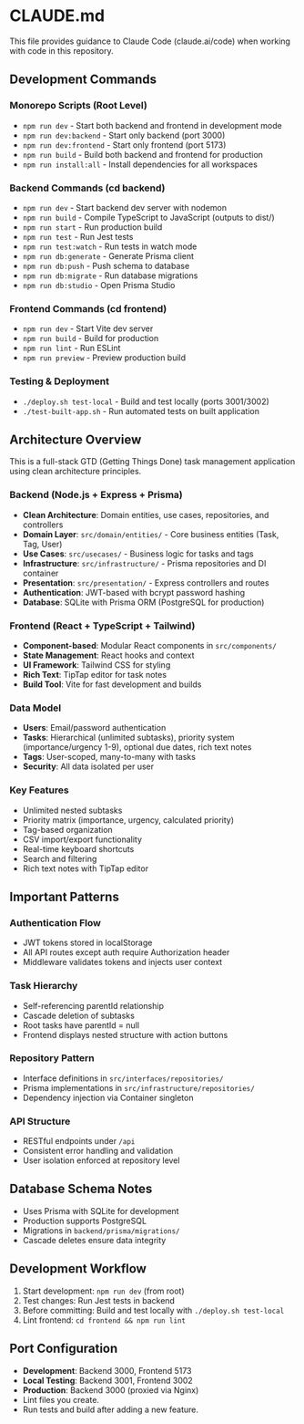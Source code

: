 # CLAUDE.md

This file provides guidance to Claude Code (claude.ai/code) when working with code in this repository.

## Development Commands

### Monorepo Scripts (Root Level)
- `npm run dev` - Start both backend and frontend in development mode
- `npm run dev:backend` - Start only backend (port 3000)
- `npm run dev:frontend` - Start only frontend (port 5173)
- `npm run build` - Build both backend and frontend for production
- `npm run install:all` - Install dependencies for all workspaces

### Backend Commands (cd backend)
- `npm run dev` - Start backend dev server with nodemon
- `npm run build` - Compile TypeScript to JavaScript (outputs to dist/)
- `npm run start` - Run production build
- `npm run test` - Run Jest tests
- `npm run test:watch` - Run tests in watch mode
- `npm run db:generate` - Generate Prisma client
- `npm run db:push` - Push schema to database
- `npm run db:migrate` - Run database migrations
- `npm run db:studio` - Open Prisma Studio

### Frontend Commands (cd frontend)
- `npm run dev` - Start Vite dev server
- `npm run build` - Build for production
- `npm run lint` - Run ESLint
- `npm run preview` - Preview production build

### Testing & Deployment
- `./deploy.sh test-local` - Build and test locally (ports 3001/3002)
- `./test-built-app.sh` - Run automated tests on built application

## Architecture Overview

This is a full-stack GTD (Getting Things Done) task management application using clean architecture principles.

### Backend (Node.js + Express + Prisma)
- **Clean Architecture**: Domain entities, use cases, repositories, and controllers
- **Domain Layer**: `src/domain/entities/` - Core business entities (Task, Tag, User)
- **Use Cases**: `src/usecases/` - Business logic for tasks and tags
- **Infrastructure**: `src/infrastructure/` - Prisma repositories and DI container
- **Presentation**: `src/presentation/` - Express controllers and routes
- **Authentication**: JWT-based with bcrypt password hashing
- **Database**: SQLite with Prisma ORM (PostgreSQL for production)

### Frontend (React + TypeScript + Tailwind)
- **Component-based**: Modular React components in `src/components/`
- **State Management**: React hooks and context
- **UI Framework**: Tailwind CSS for styling
- **Rich Text**: TipTap editor for task notes
- **Build Tool**: Vite for fast development and builds

### Data Model
- **Users**: Email/password authentication
- **Tasks**: Hierarchical (unlimited subtasks), priority system (importance/urgency 1-9), optional due dates, rich text notes
- **Tags**: User-scoped, many-to-many with tasks
- **Security**: All data isolated per user

### Key Features
- Unlimited nested subtasks
- Priority matrix (importance, urgency, calculated priority)
- Tag-based organization
- CSV import/export functionality
- Real-time keyboard shortcuts
- Search and filtering
- Rich text notes with TipTap editor

## Important Patterns

### Authentication Flow
- JWT tokens stored in localStorage
- All API routes except auth require Authorization header
- Middleware validates tokens and injects user context

### Task Hierarchy
- Self-referencing parentId relationship
- Cascade deletion of subtasks
- Root tasks have parentId = null
- Frontend displays nested structure with action buttons

### Repository Pattern
- Interface definitions in `src/interfaces/repositories/`
- Prisma implementations in `src/infrastructure/repositories/`
- Dependency injection via Container singleton

### API Structure
- RESTful endpoints under `/api`
- Consistent error handling and validation
- User isolation enforced at repository level

## Database Schema Notes
- Uses Prisma with SQLite for development
- Production supports PostgreSQL
- Migrations in `backend/prisma/migrations/`
- Cascade deletes ensure data integrity

## Development Workflow
1. Start development: `npm run dev` (from root)
2. Test changes: Run Jest tests in backend
3. Before committing: Build and test locally with `./deploy.sh test-local`
4. Lint frontend: `cd frontend && npm run lint`

## Port Configuration
- **Development**: Backend 3000, Frontend 5173
- **Local Testing**: Backend 3001, Frontend 3002
- **Production**: Backend 3000 (proxied via Nginx)
- Lint files you create.
- Run tests and build after adding a new feature.